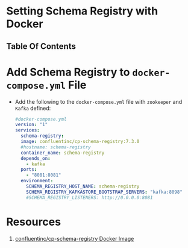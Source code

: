 # Setting Schema Registry with Docker

## Table Of Contents

# Add Schema Registry to `docker-compose.yml` File

- Add the following to the `docker-compose.yml` file with `zookeeper` and `Kafka` defined:
  ```yml
  #docker-compose.yml
  version: "1"
  services:
    schema-registry:
    image: confluentinc/cp-schema-registry:7.3.0
    #hostname: schema-registry
    container_name: schema-registry
    depends_on:
      - kafka
    ports:
      - "8081:8081"
    environment:
      SCHEMA_REGISTRY_HOST_NAME: schema-registry
      SCHEMA_REGISTRY_KAFKASTORE_BOOTSTRAP_SERVERS: "kafka:8098"
      #SCHEMA_REGISTRY_LISTENERS: http://0.0.0.0:8081
  ```

# Resources

1. [confluentinc/cp-schema-registry Docker Image](https://hub.docker.com/r/confluentinc/cp-schema-registry)

